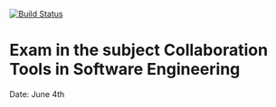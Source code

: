 [![Build Status](https://travis-ci.com/pihelgas/cse-exam.svg?branch=46_removed-alert)](https://travis-ci.com/pihelgas/cse-exam)

# Exam in the subject Collaboration Tools in Software Engineering
Date: June 4th
